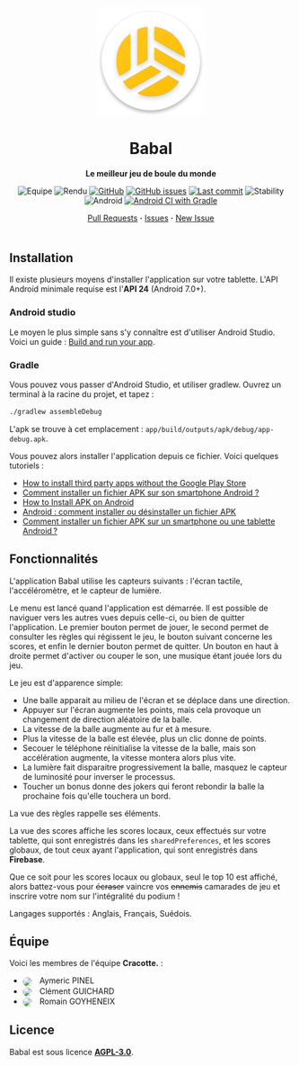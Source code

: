 <div align="center" style="margin-bottom:50px">

[![Babal](app/src/main/res/mipmap-xxxhdpi/ic_launcher_round.png)](https://github.com/vandorz/babal/)

# **Babal**

**Le meilleur jeu de boule du monde**

![Equipe](https://img.shields.io/badge/%C3%89quipe-Cracotte.-lightgrey?logo=github)
![Rendu](https://img.shields.io/badge/Rendu-19%2F03%2F2021-blue?color=red)
[![GitHub](https://img.shields.io/github/license/vandorz/babal?color=blue&logo=license)](LICENSE)
[![GitHub issues](https://img.shields.io/github/issues/vandorz/babal?color=blue)](https://github.com/vandorz/babal/issues/)
[![Last commit](https://img.shields.io/github/last-commit/vandorz/babal?color=blue)](https://github.com/vandorz/babal/commits/main)
![Stability](https://img.shields.io/badge/stability-experimental-orange.svg)
![Android](https://img.shields.io/badge/Android%20API-24-success?logo=android)
[![Android CI with Gradle](https://github.com/vandorz/babal/actions/workflows/gradle.yml/badge.svg?branch=main)](https://github.com/vandorz/babal/actions/workflows/gradle.yml)

[Pull Requests](https://github.com/vandorz/babal/pulls) **·**
[Issues](https://github.com/vandorz/babal/issues/) **·**
[New Issue](https://github.com/vandorz/babal//issues/new)

</div>

## Installation

Il existe plusieurs moyens d'installer l'application sur votre tablette. L'API Android minimale requise est l'**API 24** (Android 7.0+).

### Android studio

Le moyen le plus simple sans s'y connaître est d'utiliser Android Studio. Voici un guide : [Build and run your app](https://developer.android.com/studio/run).

### Gradle

Vous pouvez vous passer d'Android Studio, et utiliser gradlew.
Ouvrez un terminal à la racine du projet, et tapez :

```bash
./gradlew assembleDebug
```

L'apk se trouve à cet emplacement : `app/build/outputs/apk/debug/app-debug.apk`.

Vous pouvez alors installer l'application depuis ce fichier.
Voici quelques tutoriels :

* [How to install third party apps without the Google Play Store](https://www.androidauthority.com/how-to-install-apks-31494/)
* [Comment installer un fichier APK sur son smartphone Android ?](https://www.clubic.com/tutoriels/article-844849-1-comment-installer-fichier-apk-telephone-android.html)
* [How to Install APK on Android](https://www.javatpoint.com/how-to-install-apk-on-android)
* [Android : comment installer ou désinstaller un fichier APK](https://www.phonandroid.com/tutoriel-installez-ou-desinstallez-un-fichier-apk.html)
* [Comment installer un fichier APK sur un smartphone ou une tablette Android ?](https://www.frandroid.com/comment-faire/tutoriaux/184151_comment-installer-un-fichier-apk-sur-son-terminal-android)

## Fonctionnalités

L'application Babal utilise les capteurs suivants : l'écran tactile, l'accéléromètre, et le capteur de lumière.

Le menu est lancé quand l'application est démarrée.
Il est possible de naviguer vers les autres vues depuis celle-ci, ou bien de quitter l'application. Le premier bouton permet de jouer, le second permet de consulter les règles qui régissent le jeu, le bouton suivant concerne les scores, et enfin le dernier bouton permet de quitter. Un bouton en haut à droite permet d'activer ou couper le son, une musique étant jouée lors du jeu.

Le jeu est d'apparence simple:

* Une balle apparait au milieu de l'écran et se déplace dans une direction.
* Appuyer sur l'écran augmente les points, mais cela provoque un changement de direction aléatoire de la balle. 
* La vitesse de la balle augmente au fur et à mesure.
* Plus la vitesse de la balle est élevée, plus un clic donne de points.
* Secouer le téléphone réinitialise la vitesse de la balle, mais son accélération augmente, la vitesse montera alors plus vite.
* La lumière fait disparaitre progressivement la balle, masquez le capteur de luminosité pour inverser le processus.
* Toucher un bonus donne des jokers qui feront rebondir la balle la prochaine fois qu'elle touchera un bord.

La vue des règles rappelle ses éléments.

La vue des scores affiche les scores locaux, ceux effectués sur votre tablette, qui sont enregistrés dans les `sharedPreferences`, et les scores globaux, de tout ceux ayant l'application, qui sont enregistrés dans **Firebase**.

Que ce soit pour les scores locaux ou globaux, seul le top 10 est affiché, alors battez-vous pour ~~écraser~~ vaincre vos ~~ennemis~~ camarades de jeu et inscrire votre nom sur l'intégralité du podium !

Langages supportés : Anglais, Français, Suédois.

## Équipe

Voici les membres de l'équipe **Cracotte.** :

*   <div>
        <img style="vertical-align:middle;border-radius:50%" width="50" src="https://github.com/amplul.png">
        <span style="margin-left:10px">Aymeric PINEL</span>
    </div>
*   <div>
        <img style="vertical-align:middle;border-radius:50%" width="50" src="https://github.com/CGuichard.png?size=50">
        <span style="margin-left:10px">Clément GUICHARD</span>
    </div>
*   <div>
        <img style="vertical-align:middle;border-radius:50%;" width="50" src="https://github.com/vandorz.png?size=50">
        <span style="margin-left:10px">Romain GOYHENEIX</span>
    </div>

## Licence

Babal est sous licence [**AGPL-3.0**](LICENSE).

